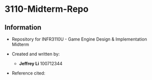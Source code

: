 # 3110-Midterm-Repo

## Information
- Repository for INFR3110U - Game Engine Design & Implementation Midterm
- Created and written by:
    - **Jeffrey Li** 100712344

- Reference cited: